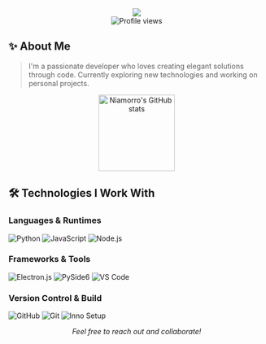 <div align="center">
  <img src="https://readme-typing-svg.herokuapp.com/?lines=Welcome+to+Niamorro's+GitHub!&center=true&width=380&height=45&color=D2B48C">
</div>

<div align="center">
  <img src="https://komarev.com/ghpvc/?username=Niamorro&color=D2B48C&style=flat-square&label=Profile+Views" alt="Profile views">
</div>

## ✨ About Me

> I'm a passionate developer who loves creating elegant solutions through code.
> Currently exploring new technologies and working on personal projects.

<div align="center">
  <img height="150em" src="https://github-readme-stats.vercel.app/api?username=Niamorro&show_icons=true&title_color=D2B48C&text_color=8B7355&icon_color=DEB887&bg_color=FFF8DC&hide_border=true" alt="Niamorro's GitHub stats">
</div>

## 🛠️ Technologies I Work With

### Languages & Runtimes
<p align="left">
  <img src="https://img.shields.io/badge/python-DEB887?style=flat-square&logo=python&logoColor=white" alt="Python">
  <img src="https://img.shields.io/badge/JavaScript-DEB887?style=flat-square&logo=javascript&logoColor=white" alt="JavaScript">
  <img src="https://img.shields.io/badge/Node.js-DEB887?style=flat-square&logo=node.js&logoColor=white" alt="Node.js">
</p>

### Frameworks & Tools
<p align="left">
  <img src="https://img.shields.io/badge/Electron-DEB887?style=flat-square&logo=electron&logoColor=white" alt="Electron.js">
  <img src="https://img.shields.io/badge/PySide6-DEB887?style=flat-square&logo=qt&logoColor=white" alt="PySide6">
  <img src="https://img.shields.io/badge/VS_Code-DEB887?style=flat-square&logo=visual-studio-code&logoColor=white" alt="VS Code">
</p>

### Version Control & Build
<p align="left">
  <img src="https://img.shields.io/badge/GitHub-DEB887?style=flat-square&logo=github&logoColor=white" alt="GitHub">
  <img src="https://img.shields.io/badge/Git-DEB887?style=flat-square&logo=git&logoColor=white" alt="Git">
  <img src="https://img.shields.io/badge/Inno_Setup-DEB887?style=flat-square" alt="Inno Setup">
</p>

<div align="center">
  <i>Feel free to reach out and collaborate!</i>
</div>
